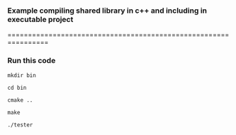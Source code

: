 
### Example compiling shared library in c++ and including in executable project
================================================================
</br>


### Run this code

```mkdir bin```

```cd bin```

```cmake ..```

```make```

```./tester```
